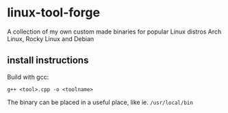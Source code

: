# linux-tool-forge
A collection of my own custom made binaries for popular Linux distros Arch Linux, Rocky Linux and Debian

## install instructions
Build with gcc:

`g++ <tool>.cpp -o <toolname>`

The binary can be placed in a useful place, like ie. `/usr/local/bin`
